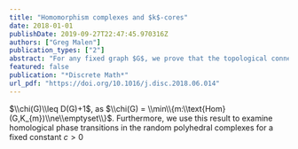 ```yaml
---
title: "Homomorphism complexes and $k$-cores"
date: 2018-01-01
publishDate: 2019-09-27T22:47:45.970316Z
authors: ["Greg Malen"]
publication_types: ["2"]
abstract: "For any fixed graph $G$, we prove that the topological connectivity of the graph homomorphism complex is at least $m-D(G)-2$, where $D(G)=\\max_{H\\subseteq G}\\delta(H)$, for $\\delta(H)$ the minimum degree of a vertex in a subgraph $H$. This generalizes a theorem of Cukic and Kozlov, in which the maximum degree $\\Delta(G)$ was used in place of $D(G)$, and provides a high-dimensional analogue of the graph theoretic bound for chromatic number,."
featured: false
publication: "*Discrete Math*"
url_pdf: "https://doi.org/10.1016/j.disc.2018.06.014"
---
```


  $\\chi(G)\\leq D(G)+1$, as $\\chi(G) = \\min\\{m:\\text{Hom} (G,K_{m})\\ne\\emptyset\\}$. Furthermore, we use this result to examine homological phase transitions in the random polyhedral complexes for a fixed constant $c > 0$
